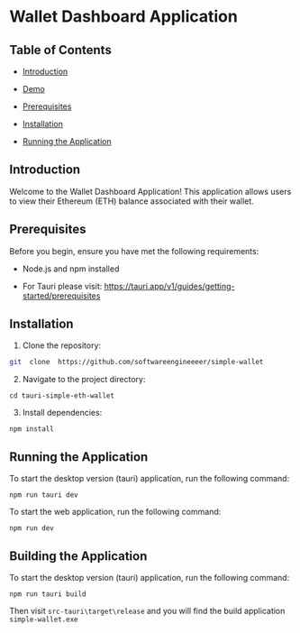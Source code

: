 
# Wallet Dashboard Application

## Table of Contents

- [Introduction](#introduction)

- [Demo](#demo)

- [Prerequisites](#prerequisites)

- [Installation](#installation)

- [Running the Application](#running-the-application)

## Introduction

Welcome to the Wallet Dashboard Application! This application allows users to view their Ethereum (ETH) balance associated with their wallet.

## Prerequisites

Before you begin, ensure you have met the following requirements:

- Node.js and npm installed

- For Tauri please visit: https://tauri.app/v1/guides/getting-started/prerequisites

## Installation

1. Clone the repository:

```bash
git  clone  https://github.com/softwareengineeeer/simple-wallet
```

2. Navigate to the project directory:

`cd tauri-simple-eth-wallet`

3. Install dependencies:

`npm install`

## Running the Application

To start the desktop version (tauri) application, run the following command:

`npm run tauri dev`

To start the web application, run the following command:

`npm run dev`

## Building the Application

To start the desktop version (tauri) application, run the following command:

`npm run tauri build`

Then visit `src-tauri\target\release` and you will find the build application `simple-wallet.exe`
